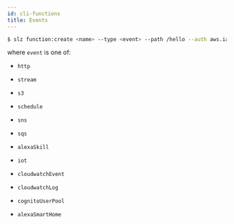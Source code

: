 ```yaml
---
id: cli-functions
title: Events
---
```


```bash
$ slz function:create <name> --type <event> --path /hello --auth aws.iam
```

where `event` is one of:

- `http`
- `stream`
- `s3`
- `schedule`
- `sns`
- `sqs`

- `alexaSkill`
- `iot`
- `cloudwatchEvent`
- `cloudwatchLog`
- `cognitoUserPool`
- `alexaSmartHome`
